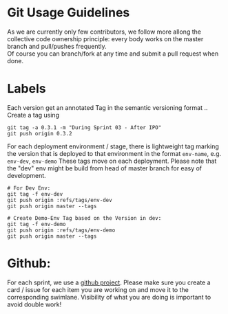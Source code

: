 # Git Usage Guidelines
As we are currently only few contributors, we follow more allong the collective code ownership principle: every body works on the master branch and pull/pushes frequently.  
Of course you can branch/fork at any time and submit a pull request  when done.  

# Labels
Each version get an annotated Tag in the semantic versioning format
<major>.<minor>.<update>
Create a tag  using 
```
git tag -a 0.3.1 -m "During Sprint 03 - After IPO"
git push origin 0.3.2
```

For each deployment environment / stage, there is lightweight tag marking the version that is deployed to that environment in the format `env-name`, e.g. `env-dev`,  `env-demo` These tags move on each deployment.
Please note that the "dev" env might be build from head of master branch for easy of development.
```
# For Dev Env:
git tag -f env-dev
git push origin :refs/tags/env-dev
git push origin master --tags

# Create Demo-Env Tag based on the Version in dev:
git tag -f env-demo
git push origin :refs/tags/env-demo
git push origin master --tags

```




# Github:
For each sprint, we use a [github project](https://github.com/opendj/opendj/projects).
Please make sure you create a card / issue for each item you are working on and move it to the corresponding swimlane. Visibility of what you are doing is important to avoid double work!
